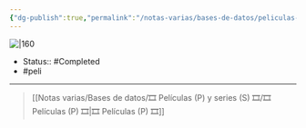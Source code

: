 ```yaml
---
{"dg-publish":true,"permalink":"/notas-varias/bases-de-datos/peliculas-p-y-series-s/p-brave/"}
---
```



![|160](https://m.media-amazon.com/images/M/MV5BMzgwODk3ODA1NF5BMl5BanBnXkFtZTcwNjU3NjQ0Nw@@._V1_SX300.jpg)

- Status:: #Completed 
- #peli 

---

> [[Notas varias/Bases de datos/🎞️ Películas (P) y series (S) 🎞️/🎞️ Películas (P) 🎞️\|🎞️ Películas (P) 🎞️]]